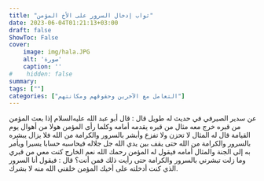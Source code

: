 ```yaml
---
title: "ثواب إدخال السرور على الأخ المؤمن"
date: 2023-06-04T01:21:13+03:00
draft: false
ShowToc: False
cover:
    image: img/hala.JPG
    alt: 'صورة'
    caption: ''
#    hidden: false
summary: 
tags: [""]
categories: ["التعامل مع الآخرين وحقوقهم ومكانتهم"]
---
```

عن سدير الصيرفي
في حديث له طويل قال : قال أبو عبد الله عليه‌السلام إذا بعث المؤمن من قبره
خرج معه مثال من قبره يقدمه أمامه وكلما رأى المؤمن هولا من أهوال
يوم القيامة قال له المثال لا تحزن ولا تفزع وأبشر بالسرور والكرامة
من الله فلا يزال يبشره بالسرور والكرامة من الله حتى يقف بين يدي
الله جل جلاله فيحاسبه حسابا يسيرا ويأمر به إلى الجنة والمثال أمامه
فيقول له المؤمن رحمك الله نعم الخارج كنت معي من قبري وما زلت
تبشرني بالسرور والكرامة حتى رأيت ذلك فمن أنت؟ قال : فيقول أنا
السرور الذي كنت أدخلته على أخيك المؤمن خلقني الله منه لا بشرك.

